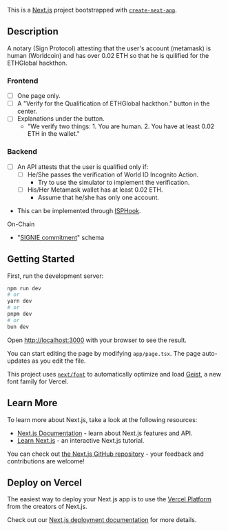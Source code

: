 This is a [Next.js](https://nextjs.org) project bootstrapped with [`create-next-app`](https://nextjs.org/docs/app/api-reference/cli/create-next-app).

## Description
A notary (Sign Protocol) attesting that the user's account (metamask) is human (Worldcoin) and has over 0.02 ETH so that he is quilified for the ETHGlobal hackthon.

### Frontend
- [ ] One page only.
- [ ] A "Verify for the Qualification of ETHGlobal hackthon." button in the center.
- [ ] Explanations under the button.
  - "We verify two things: 1. You are human. 2. You have at least 0.02 ETH in the wallet."

### Backend
- [ ] An API attests that the user is qualified only if:
  - [ ] He/She passes the verification of World ID Incognito Action.
     - Try to use the simulator to implement the verification. 
  - [ ] His/Her Metamask wallet has at least 0.02 ETH.
     - Assume that he/she has only one account.
- This can be implemented through [ISPHook](https://docs.sign.global/for-builders/index-1/index/index/index/isphook).

On-Chain
- "[SIGNIE commitment](https://app.sign.global/schema/SPS_TGVj7wO0St5qhpa1Q5jwj)" schema 


## Getting Started

First, run the development server:

```bash
npm run dev
# or
yarn dev
# or
pnpm dev
# or
bun dev
```

Open [http://localhost:3000](http://localhost:3000) with your browser to see the result.

You can start editing the page by modifying `app/page.tsx`. The page auto-updates as you edit the file.

This project uses [`next/font`](https://nextjs.org/docs/app/building-your-application/optimizing/fonts) to automatically optimize and load [Geist](https://vercel.com/font), a new font family for Vercel.

## Learn More

To learn more about Next.js, take a look at the following resources:

- [Next.js Documentation](https://nextjs.org/docs) - learn about Next.js features and API.
- [Learn Next.js](https://nextjs.org/learn) - an interactive Next.js tutorial.

You can check out [the Next.js GitHub repository](https://github.com/vercel/next.js) - your feedback and contributions are welcome!

## Deploy on Vercel

The easiest way to deploy your Next.js app is to use the [Vercel Platform](https://vercel.com/new?utm_medium=default-template&filter=next.js&utm_source=create-next-app&utm_campaign=create-next-app-readme) from the creators of Next.js.

Check out our [Next.js deployment documentation](https://nextjs.org/docs/app/building-your-application/deploying) for more details.
